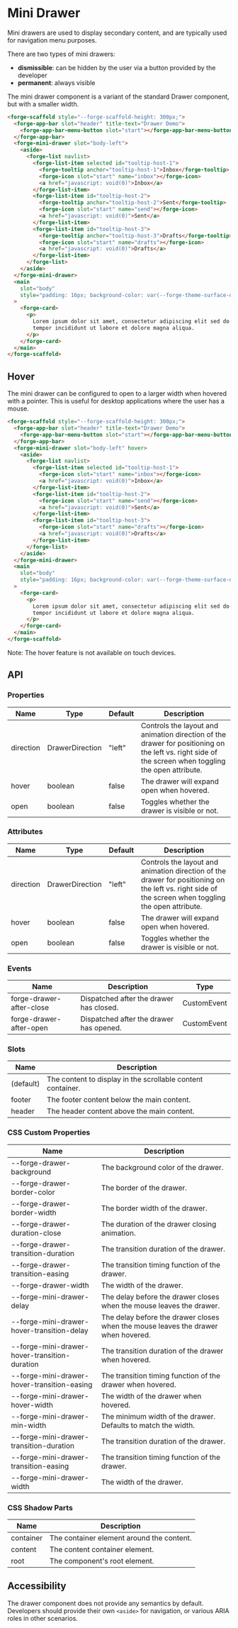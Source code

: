# Mini Drawer

Mini drawers are used to display secondary content, and are typically used for navigation menu purposes.

There are two types of mini drawers:
- **dismissible**: can be hidden by the user via a button provided by the developer
- **permanent**: always visible

The mini drawer component is a variant of the standard Drawer component, but with a smaller width.

```html
<forge-scaffold style="--forge-scaffold-height: 300px;">
  <forge-app-bar slot="header" title-text="Drawer Demo">
    <forge-app-bar-menu-button slot="start"></forge-app-bar-menu-button>
  </forge-app-bar>
  <forge-mini-drawer slot="body-left">
    <aside>
      <forge-list navlist>
        <forge-list-item selected id="tooltip-host-1">
          <forge-tooltip anchor="tooltip-host-1">Inbox</forge-tooltip>
          <forge-icon slot="start" name="inbox"></forge-icon>
          <a href="javascript: void(0)">Inbox</a>
        </forge-list-item>
        <forge-list-item id="tooltip-host-2">
          <forge-tooltip anchor="tooltip-host-2">Sent</forge-tooltip>
          <forge-icon slot="start" name="send"></forge-icon>
          <a href="javascript: void(0)">Sent</a>
        </forge-list-item>
        <forge-list-item id="tooltip-host-3">
          <forge-tooltip anchor="tooltip-host-3">Drafts</forge-tooltip>
          <forge-icon slot="start" name="drafts"></forge-icon>
          <a href="javascript: void(0)">Drafts</a>
        </forge-list-item>
      </forge-list>
    </aside>
  </forge-mini-drawer>
  <main
    slot="body"
    style="padding: 16px; background-color: var(--forge-theme-surface-dim);"
  >
    <forge-card>
      <p>
        Lorem ipsum dolor sit amet, consectetur adipiscing elit sed do eiusmod
        tempor incididunt ut labore et dolore magna aliqua.
      </p>
    </forge-card>
  </main>
</forge-scaffold>
```

## Hover

The mini drawer can be configured to open to a larger width when hovered with a pointer. This is useful for desktop applications where the user has a mouse.

```html
<forge-scaffold style="--forge-scaffold-height: 300px;">
  <forge-app-bar slot="header" title-text="Drawer Demo">
    <forge-app-bar-menu-button slot="start"></forge-app-bar-menu-button>
  </forge-app-bar>
  <forge-mini-drawer slot="body-left" hover>
    <aside>
      <forge-list navlist>
        <forge-list-item selected id="tooltip-host-1">
          <forge-icon slot="start" name="inbox"></forge-icon>
          <a href="javascript: void(0)">Inbox</a>
        </forge-list-item>
        <forge-list-item id="tooltip-host-2">
          <forge-icon slot="start" name="send"></forge-icon>
          <a href="javascript: void(0)">Sent</a>
        </forge-list-item>
        <forge-list-item id="tooltip-host-3">
          <forge-icon slot="start" name="drafts"></forge-icon>
          <a href="javascript: void(0)">Drafts</a>
        </forge-list-item>
      </forge-list>
    </aside>
  </forge-mini-drawer>
  <main
    slot="body"
    style="padding: 16px; background-color: var(--forge-theme-surface-dim);"
  >
    <forge-card>
      <p>
        Lorem ipsum dolor sit amet, consectetur adipiscing elit sed do eiusmod
        tempor incididunt ut labore et dolore magna aliqua.
      </p>
    </forge-card>
  </main>
</forge-scaffold>
```

Note: The hover feature is not available on touch devices.

## API

### Properties

| Name | Type | Default | Description |
|------|------|---------|-------------|
| direction | DrawerDirection | "left" | Controls the layout and animation direction of the drawer for positioning on the left vs. right side of the screen when toggling the open attribute. |
| hover | boolean | false | The drawer will expand open when hovered. |
| open | boolean | false | Toggles whether the drawer is visible or not. |

### Attributes

| Name | Type | Default | Description |
|------|------|---------|-------------|
| direction | DrawerDirection | "left" | Controls the layout and animation direction of the drawer for positioning on the left vs. right side of the screen when toggling the open attribute. |
| hover | boolean | false | The drawer will expand open when hovered. |
| open | boolean | false | Toggles whether the drawer is visible or not. |

### Events

| Name | Description | Type |
|------|-------------|------|
| forge-drawer-after-close | Dispatched after the drawer has closed. | CustomEvent<void> |
| forge-drawer-after-open | Dispatched after the drawer has opened. | CustomEvent<void> |

### Slots

| Name | Description |
|------|-------------|
| (default) | The content to display in the scrollable content container. |
| footer | The footer content below the main content. |
| header | The header content above the main content. |

### CSS Custom Properties

| Name | Description |
|------|-------------|
| --forge-drawer-background | The background color of the drawer. |
| --forge-drawer-border-color | The border of the drawer. |
| --forge-drawer-border-width | The border width of the drawer. |
| --forge-drawer-duration-close | The duration of the drawer closing animation. |
| --forge-drawer-transition-duration | The transition duration of the drawer. |
| --forge-drawer-transition-easing | The transition timing function of the drawer. |
| --forge-drawer-width | The width of the drawer. |
| --forge-mini-drawer-delay | The delay before the drawer closes when the mouse leaves the drawer. |
| --forge-mini-drawer-hover-transition-delay | The delay before the drawer closes when the mouse leaves the drawer when hovered. |
| --forge-mini-drawer-hover-transition-duration | The transition duration of the drawer when hovered. |
| --forge-mini-drawer-hover-transition-easing | The transition timing function of the drawer when hovered. |
| --forge-mini-drawer-hover-width | The width of the drawer when hovered. |
| --forge-mini-drawer-min-width | The minimum width of the drawer. Defaults to match the width. |
| --forge-mini-drawer-transition-duration | The transition duration of the drawer. |
| --forge-mini-drawer-transition-easing | The transition timing function of the drawer. |
| --forge-mini-drawer-width | The width of the drawer. |

### CSS Shadow Parts

| Name | Description |
|------|-------------|
| container | The container element around the content. |
| content | The content container element. |
| root | The component's root element. |

## Accessibility

The drawer component does not provide any semantics by default. Developers should provide their own `<aside>` for navigation, or various ARIA roles in other scenarios.
